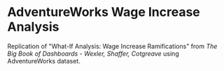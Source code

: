 # AdventureWorks Wage Increase Analysis

Replication of "What-If Analysis: Wage Increase Ramifications" from *The Big Book of Dashboards - Wexler, Shaffer, Cotgreave* using AdventureWorks dataset.
